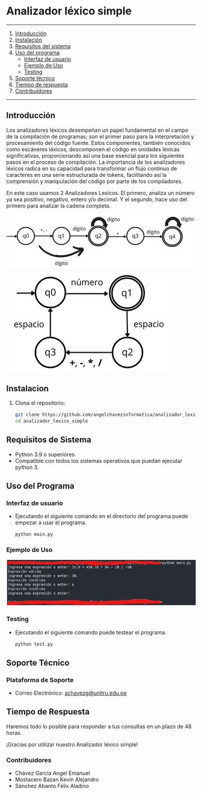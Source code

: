 # Analizador léxico simple

---

1. [Introducción](#introducción)
1. [Instalación](#instalacion)
1. [Requisitos del sistema](#requisitos-de-sistema)
1. [Uso del programa](#uso-del-programa)
   - [Interfaz de usuario](#interfaz-de-usuario)
   - [Ejemplo de Uso](#ejemplo-de-uso)
   - [Testing](#testing)
1. [Soporte técnico](#soporte-técnico)
1. [Tiempo de respuesta](#tiempo-de-respuesta)
1. [Contribuidores](#contribuidores)

---

## Introducción

Los analizadores léxicos desempeñan un papel fundamental en el campo de la compilación de programas; son el primer paso para la interpretación y procesamiento del código fuente. Estos componentes, también conocidos como escáneres léxicos, descomponen el código en unidades léxicas significativas, proporcionando así una base esencial para los siguientes pasos en el proceso de compilación. La importancia de los analizadores léxicos radica en su capacidad para transformar un flujo continuo de caracteres en una serie estructurada de tokens, facilitando así la comprensión y manipulación del código por parte de los compiladores.

En este caso usamos 2 Analizadores Lexicos. El primero, analiza un número ya sea positivo, negativo, entero y/o decimal. Y el segundo, hace uso del primero para analizar la cadena completa.

![](./assets/DFA_number.png)

![](./assets/DFA_operations.png)

## Instalacion

1. Clona el repositorio:

   ```bash
   git clone https://github.com/angelchavezinformatica/analizador_lexico_simple.git
   cd analizador_lexico_simple
   ```

## Requisitos de Sistema

- Python 3.9 o superiores.
- Compatible con todos los sistemas operativos que puedan ejecutar python 3.

## Uso del Programa

### Interfaz de usuario

- Ejecutando el siguiente comando en el directorio del programa puede empezar a usar el programa.

  ```bash
  python main.py
  ```

### Ejemplo de Uso

![](./assets/ejemplo.png)

### Testing

- Ejecutando el siguiente comando puede testear el programa.

  ```bash
  python test.py
  ```

## Soporte Técnico

### Plataforma de Soporte

- Correo Electrónico: achavezg@unitru.edu.pe

## Tiempo de Respuesta

Haremos todo lo posible para responder a tus consultas en un plazo de 48 horas.

¡Gracias por utilizar nuestro Analizador léxico simple!

### Contribuidores

- Chávez García Angel Emanuel
- Mostacero Bazan Kevin Alejandro
- Sánchez Abanto Félix Aladino
